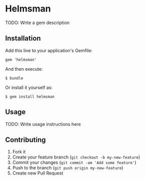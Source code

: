 # Helmsman

TODO: Write a gem description

## Installation

Add this line to your application's Gemfile:

    gem 'helmsman'

And then execute:

    $ bundle

Or install it yourself as:

    $ gem install helmsman

## Usage

TODO: Write usage instructions here

## Contributing

1. Fork it
2. Create your feature branch (`git checkout -b my-new-feature`)
3. Commit your changes (`git commit -am 'Add some feature'`)
4. Push to the branch (`git push origin my-new-feature`)
5. Create new Pull Request
